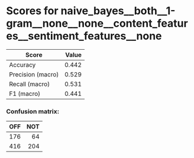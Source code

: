 # Scores for naive_bayes__both__1-gram__none__none__content_features__sentiment_features__none
|      Score      |Value|
|-----------------|----:|
|Accuracy         |0.442|
|Precision (macro)|0.529|
|Recall (macro)   |0.531|
|F1 (macro)       |0.441|

### Confusion matrix:
|OFF|NOT|
|--:|--:|
|176| 64|
|416|204|
